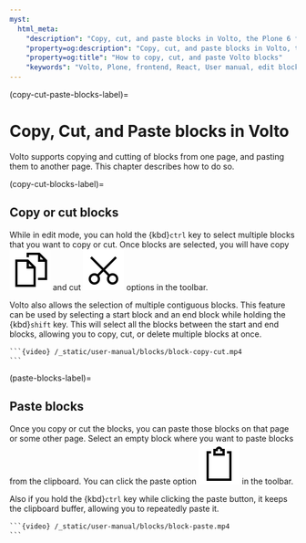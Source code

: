 ```yaml
---
myst:
  html_meta:
    "description": "Copy, cut, and paste blocks in Volto, the Plone 6 frontend."
    "property=og:description": "Copy, cut, and paste blocks in Volto, the Plone 6 frontend."
    "property=og:title": "How to copy, cut, and paste Volto blocks"
    "keywords": "Volto, Plone, frontend, React, User manual, edit blocks, copy, cut, paste"
---
```


(copy-cut-paste-blocks-label)=

# Copy, Cut, and Paste blocks in Volto

Volto supports copying and cutting of blocks from one page, and pasting them to another page.
This chapter describes how to do so.


(copy-cut-blocks-label)=

## Copy or cut blocks

While in edit mode, you can hold the {kbd}`ctrl` key to select multiple blocks that you want to copy or cut.
Once blocks are selected, you will have copy <img alt="Copy icon" src="../_static/copy.svg" class="inline"> and cut <img alt="Cut icon" src="../_static/cut.svg" class="inline"> options in the toolbar.

Volto also allows the selection of multiple contiguous blocks.
This feature can be used by selecting a start block and an end block while holding the {kbd}`shift` key.
This will select all the blocks between the start and end blocks, allowing you to copy, cut, or delete multiple blocks at once.

````{only} not text
```{video} /_static/user-manual/blocks/block-copy-cut.mp4
```
````


(paste-blocks-label)=

## Paste blocks

Once you copy or cut the blocks, you can paste those blocks on that page or some other page.
Select an empty block where you want to paste blocks from the clipboard.
You can click the paste option <img alt="Paste icon" src="../_static/paste.svg" class="inline"> in the toolbar.

Also if you hold the {kbd}`ctrl` key while clicking the paste button, it keeps the clipboard buffer, allowing you to repeatedly paste it.

````{only} not text
```{video} /_static/user-manual/blocks/block-paste.mp4
```
````
